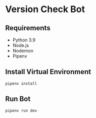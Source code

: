 # Version Check Bot

## Requirements

- Python 3.9
- Node.js
- Nodemon
- Pipenv

## Install Virtual Environment

```
pipenv install
```

## Run Bot

```
pipenv run dev
```
